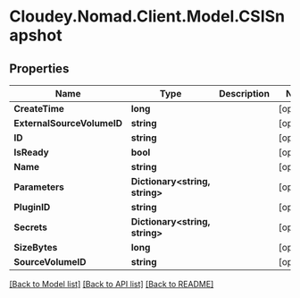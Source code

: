 # Cloudey.Nomad.Client.Model.CSISnapshot

## Properties

Name | Type | Description | Notes
------------ | ------------- | ------------- | -------------
**CreateTime** | **long** |  | [optional] 
**ExternalSourceVolumeID** | **string** |  | [optional] 
**ID** | **string** |  | [optional] 
**IsReady** | **bool** |  | [optional] 
**Name** | **string** |  | [optional] 
**Parameters** | **Dictionary&lt;string, string&gt;** |  | [optional] 
**PluginID** | **string** |  | [optional] 
**Secrets** | **Dictionary&lt;string, string&gt;** |  | [optional] 
**SizeBytes** | **long** |  | [optional] 
**SourceVolumeID** | **string** |  | [optional] 

[[Back to Model list]](../README.md#documentation-for-models) [[Back to API list]](../README.md#documentation-for-api-endpoints) [[Back to README]](../README.md)

